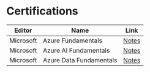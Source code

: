 # Certifications

| Editor    | Name                      | Link                                  |
|-----------|---------------------------|---------------------------------------|
| Microsoft | Azure Fundamentals        |[Notes](microsoft/AZ900/README.md)     |
| Microsoft | Azure AI Fundamentals     |[Notes](microsoft/AI900/README.md)     |
| Microsoft | Azure Data Fundamentals   |[Notes](microsoft/DP900/README.md)     |